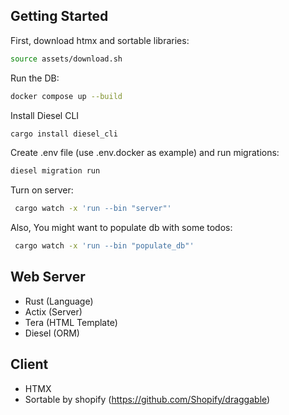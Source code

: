 ## Getting Started

First, download htmx and sortable libraries:
```bash
source assets/download.sh 
```

Run the DB:
```bash
docker compose up --build
```
Install Diesel CLI
```bash
cargo install diesel_cli
```

Create .env file (use .env.docker as example) and run migrations:
```bash
diesel migration run
```

Turn on server:
```bash
 cargo watch -x 'run --bin "server"'
```

Also, You might want to populate db with some todos:
```bash
 cargo watch -x 'run --bin "populate_db"'
```

## Web Server
* Rust (Language)
* Actix (Server)
* Tera (HTML Template)
* Diesel (ORM)

## Client
* HTMX
* Sortable by shopify (https://github.com/Shopify/draggable)

